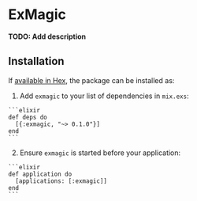 # ExMagic

**TODO: Add description**

## Installation

If [available in Hex](https://hex.pm/docs/publish), the package can be installed as:

  1. Add `exmagic` to your list of dependencies in `mix.exs`:

    ```elixir
    def deps do
      [{:exmagic, "~> 0.1.0"}]
    end
    ```

  2. Ensure `exmagic` is started before your application:

    ```elixir
    def application do
      [applications: [:exmagic]]
    end
    ```

